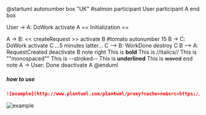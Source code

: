 
@startuml
autonumber
box "UK" #salmon
  participant User
  participant A
end box

User -> A: DoWork
activate A
== Initialization ==

A -> B: << createRequest >>
activate B #tomato
autonumber 15
B -> C: DoWork
activate C 
...5 minutes latter...
C --> B: WorkDone
destroy C
B --> A: RequestCreated
deactivate B
note right
  This is **bold**
  This is //italics//
  This is ""monospaced""
  This is --stroked--
  This is __underlined__
  This is ~~waved~~
end note
A -> User: Done
deactivate A
@enduml

##### how to use

```markdown
![example](http://www.plantuml.com/plantuml/proxy?cache=no&src=https://raw.githubusercontent.com/marolive/plantuml-diagrams/master/example/example2.puml)
```

![example](http://www.plantuml.com/plantuml/proxy?cache=no&src=https://raw.githubusercontent.com/marolive/plantuml-diagrams/master/example/example2.puml)
